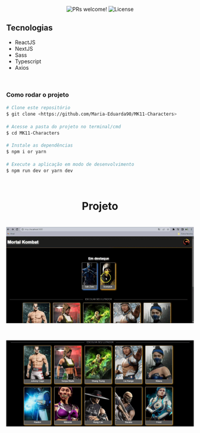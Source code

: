<p align="center">
 <img src="https://img.shields.io/static/v1?label=PRs&message=welcome&color=49AA26&labelColor=000000" alt="PRs welcome!" />

  <img alt="License" src="https://img.shields.io/static/v1?label=license&message=MIT&color=49AA26&labelColor=000000">
</p>

## Tecnologias

- ReactJS
- NextJS
- Sass
- Typescript
- Axios

</br>

### Como rodar o projeto

```bash
# Clone este repositório
$ git clone <https://github.com/Maria-Eduarda90/MK11-Characters>

# Acesse a pasta do projeto no terminal/cmd
$ cd MK11-Characters

# Instale as dependências
$ npm i or yarn

# Execute a aplicação em modo de desenvolvimento
$ npm run dev or yarn dev

```

</br>

<h1 align="center"> 
	Projeto  
</h1>

<h1 align="center">
  <img alt="MK" title="#Mortal-Kombat" src="./project/mortal-kombat.gif" />
</h1>

<h1 align="center">
  <img alt="MK" title="#Mortal-Kombat" src="./project/projeto.png" />
</h1>